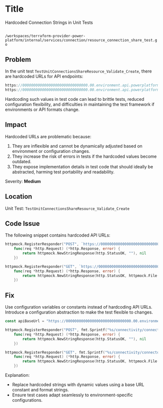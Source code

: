 # Title

Hardcoded Connection Strings in Unit Tests

##

`/workspaces/terraform-provider-power-platform/internal/services/connection/resource_connection_share_test.go`

## Problem

In the unit test `TestUnitConnectionsShareResource_Validate_Create`, there are hardcoded URLs for API endpoints:

```go
https://000000000000000000000000000000.00.environment.api.powerplatform.com/connectivity/connectors/shared_commondataserviceforapps/connections/00000000-0000-0000-0000-000000000001/modifyPermissions?%24filter=environment+eq+%2700000000-0000-0000-0000-000000000000%27&api-version=1
https://000000000000000000000000000000.00.environment.api.powerplatform.com/connectivity/connectors/shared_commondataserviceforapps/connections/00000000-0000-0000-0000-000000000001/permissions?%24filter=environment+eq+%2700000000-0000-0000-0000-000000000000%27&api-version=1
```

Hardcoding such values in test code can lead to brittle tests, reduced configuration flexibility, and difficulties in maintaining the test framework if environments or API formats change.

## Impact

Hardcoded URLs are problematic because:
1. They are inflexible and cannot be dynamically adjusted based on environment or configuration changes.
2. They increase the risk of errors in tests if the hardcoded values become outdated.
3. They expose implementation details in test code that should ideally be abstracted, harming test portability and readability.

Severity: **Medium**

## Location

Unit Test: `TestUnitConnectionsShareResource_Validate_Create`

## Code Issue

The following snippet contains hardcoded API URLs:

```go
httpmock.RegisterResponder("POST", `https://000000000000000000000000000000.00.environment.api.powerplatform.com/connectivity/connectors/shared_commondataserviceforapps/connections/00000000-0000-0000-0000-000000000001/modifyPermissions?%24filter=environment+eq+%2700000000-0000-0000-0000-000000000000%27&api-version=1`,
	func(req *http.Request) (*http.Response, error) {
		return httpmock.NewStringResponse(http.StatusOK, ""), nil
	})

httpmock.RegisterResponder("GET", `https://000000000000000000000000000000.00.environment.api.powerplatform.com/connectivity/connectors/shared_commondataserviceforapps/connections/00000000-0000-0000-0000-000000000001/permissions?%24filter=environment+eq+%2700000000-0000-0000-0000-000000000000%27&api-version=1`,
	func(req *http.Request) (*http.Response, error) {
		return httpmock.NewStringResponse(http.StatusOK, httpmock.File("tests/resource/connection_shares/Validate_Create/get_connection_shares.json").String()), nil
	})
```

## Fix

Use configuration variables or constants instead of hardcoding API URLs. Introduce a configuration abstraction to make the test flexible to changes.

```go
const apiBaseUrl = "https://000000000000000000000000000000.00.environment.api.powerplatform.com"

httpmock.RegisterResponder("POST", fmt.Sprintf("%s/connectivity/connectors/shared_commondataserviceforapps/connections/%s/modifyPermissions?%24filter=environment+eq+%s&api-version=1", apiBaseUrl, connectionID, environmentID),
	func(req *http.Request) (*http.Response, error) {
		return httpmock.NewStringResponse(http.StatusOK, ""), nil
	})

httpmock.RegisterResponder("GET", fmt.Sprintf("%s/connectivity/connectors/shared_commondataserviceforapps/connections/%s/permissions?%24filter=environment+eq+%s&api-version=1", apiBaseUrl, connectionID, environmentID),
	func(req *http.Request) (*http.Response, error) {
		return httpmock.NewStringResponse(http.StatusOK, httpmock.File("tests/resource/connection_shares/Validate_Create/get_connection_shares.json").String()), nil
	})
```

Explanation:
- Replace hardcoded strings with dynamic values using a base URL constant and format strings.
- Ensure test cases adapt seamlessly to environment-specific configurations.